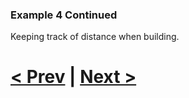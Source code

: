 ### Example 4 Continued

Keeping track of distance when building.

# [< Prev](https://github.com/Kevun1/hillsHacksWorkshop/blob/master/pages/example4%20part2.md) | [Next >](https://github.com/Kevun1/hillsHacksWorkshop/blob/master/pages/example4%20part4.md)
